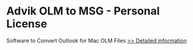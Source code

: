 # Advik OLM to MSG - Personal License
Software to Convert Outlook for Mac OLM Files
[>> Detailed information](https://secure.shareit.com/shareit/product.html?productid=300805153&affiliateid=200057808)